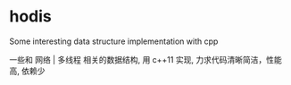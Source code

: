 # hodis
Some interesting data structure implementation with cpp

一些和 网络 | 多线程 相关的数据结构, 用 c++11 实现, 力求代码清晰简洁，性能高, 依赖少
